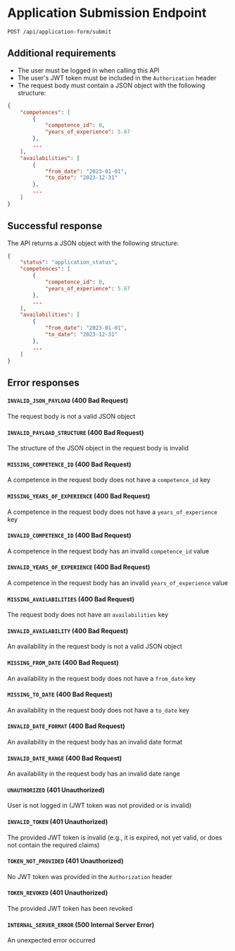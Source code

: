 # Application Submission Endpoint

`POST /api/application-form/submit`

## Additional requirements

* The user must be logged in when calling this API
* The user's JWT token must be included in the `Authorization` header
* The request body must contain a JSON object with the following structure:

```json
{
    "competences": [
        {
            "competence_id": 0,
            "years_of_experience": 5.67
        },
        ...
    ],
    "availabilities": [
        {
            "from_date": "2023-01-01",
            "to_date": "2023-12-31"
        },
        ...
    ]
}
```

## Successful response

The API returns a JSON object with the following structure:

```json
{
    "status": "application_status",
    "competences": [
        {
            "competence_id": 0,
            "years_of_experience": 5.67
        },
        ...
    ],
    "availabilities": [
        {
            "from_date": "2023-01-01",
            "to_date": "2023-12-31"
        },
        ...
    ]
}
```

## Error responses

#### `INVALID_JSON_PAYLOAD` (400 Bad Request)

The request body is not a valid JSON object

#### `INVALID_PAYLOAD_STRUCTURE` (400 Bad Request)

The structure of the JSON object in the request body is invalid

#### `MISSING_COMPETENCE_ID` (400 Bad Request)

A competence in the request body does not have a `competence_id` key

#### `MISSING_YEARS_OF_EXPERIENCE` (400 Bad Request)

A competence in the request body does not have a `years_of_experience` key

#### `INVALID_COMPETENCE_ID` (400 Bad Request)

A competence in the request body has an invalid `competence_id` value

#### `INVALID_YEARS_OF_EXPERIENCE` (400 Bad Request)

A competence in the request body has an invalid `years_of_experience` value

#### `MISSING_AVAILABILITIES` (400 Bad Request)

The request body does not have an `availabilities` key

#### `INVALID_AVAILABILITY` (400 Bad Request)

An availability in the request body is not a valid JSON object

#### `MISSING_FROM_DATE` (400 Bad Request)

An availability in the request body does not have a `from_date` key

#### `MISSING_TO_DATE` (400 Bad Request)

An availability in the request body does not have a `to_date` key

#### `INVALID_DATE_FORMAT` (400 Bad Request)

An availability in the request body has an invalid date format

#### `INVALID_DATE_RANGE` (400 Bad Request)

An availability in the request body has an invalid date range

#### `UNAUTHORIZED` (401 Unauthorized)

User is not logged in (JWT token was not provided or is invalid)

#### `INVALID_TOKEN` (401 Unauthorized)

The provided JWT token is invalid (e.g., it is expired, not yet valid, or does not contain the required claims)

#### `TOKEN_NOT_PROVIDED` (401 Unauthorized)

No JWT token was provided in the `Authorization` header

#### `TOKEN_REVOKED` (401 Unauthorized)

The provided JWT token has been revoked

#### `INTERNAL_SERVER_ERROR` (500 Internal Server Error)

An unexpected error occurred